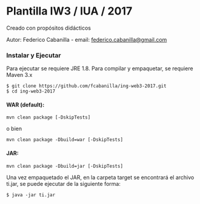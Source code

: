 # Plantilla IW3 / IUA / 2017

Creado con propósitos didácticos

Autor: Federico Cabanilla - email: [federico.cabanilla@gmail.com](mailto:federico.cabanilla@gmail.com)


### Instalar y Ejecutar

Para ejecutar se requiere JRE 1.8.
Para compilar y empaquetar, se requiere Maven 3.x
 

```
$ git clone https://github.com/fcabanilla/ing-web3-2017.git
$ cd ing-web3-2017
```

#### WAR (default):
```
mvn clean package [-DskipTests]
```
o bien
```
mvn clean package -Dbuild=war [-DskipTests]
```

#### JAR:
```
mvn clean package -Dbuild=jar [-DskipTests]
```
Una vez empaquetado el JAR, en la carpeta target se encontrará el archivo ti.jar, se puede ejecutar de la siguiente forma:

```
$ java -jar ti.jar
```
